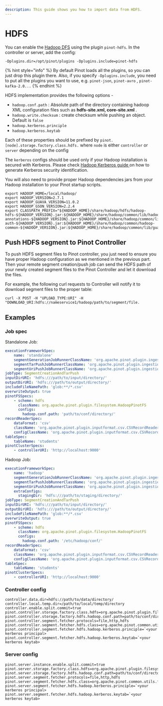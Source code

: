 ```yaml
---
description: This guide shows you how to import data from HDFS.
---
```


# HDFS

You can enable the [Hadoop DFS](https://hadoop.apache.org/) using the plugin `pinot-hdfs`. In the controller or server, add the config:

```text
-Dplugins.dir=/opt/pinot/plugins -Dplugins.include=pinot-hdfs
```

{% hint style="info" %}
By default Pinot loads all the plugins, so you can just drop this plugin there. Also, if you specify `-Dplugins.include`, you need to put all the plugins you want to use, e.g. `pinot-json`, `pinot-avro` , `pinot-kafka-2.0...`
{% endhint %}

HDFS implementation provides the following options -

* `hadoop.conf.path` : Absolute path of the directory containing hadoop XML configuration files such as **hdfs-site.xml, core-site.xml** .
* `hadoop.write.checksum` : create checksum while pushing an object. Default is `false`
* `hadoop.kerberos.principle`
* `hadoop.kerberos.keytab`

Each of these properties should be prefixed by `pinot.[node].storage.factory.class.hdfs.` where `node` is either `controller` or `server` depending on the config

The `kerberos` configs should be used only if your Hadoop installation is secured with Kerberos. Please check [Hadoop Kerberos guide ](https://docs.cloudera.com/documentation/enterprise/5-8-x/topics/cdh_sg_kerberos_prin_keytab_deploy.html#topic_3_4)on how to generate Kerberos security identification.

You will also need to provide proper Hadoop dependencies jars from your Hadoop installation to your Pinot startup scripts.

```text
export HADOOP_HOME=/local/hadoop/
export HADOOP_VERSION=2.7.1
export HADOOP_GUAVA_VERSION=11.0.2
export HADOOP_GSON_VERSION=2.2.4
export CLASSPATH_PREFIX="${HADOOP_HOME}/share/hadoop/hdfs/hadoop-hdfs-${HADOOP_VERSION}.jar:${HADOOP_HOME}/share/hadoop/common/lib/hadoop-annotations-${HADOOP_VERSION}.jar:${HADOOP_HOME}/share/hadoop/common/lib/hadoop-auth-${HADOOP_VERSION}.jar:${HADOOP_HOME}/share/hadoop/common/hadoop-common-${HADOOP_VERSION}.jar:${HADOOP_HOME}/share/hadoop/common/lib/guava-${HADOOP_GUAVA_VERSION}.jar:${HADOOP_HOME}/share/hadoop/common/lib/gson-${HADOOP_GSON_VERSION}.jar"
```

## Push HDFS segment to Pinot Controller

To push HDFS segment files to Pinot controller, you just need to ensure you have proper Hadoop configuration as we mentioned in the previous part. Then your remote segment creation/push job can send the HDFS path of your newly created segment files to the Pinot Controller and let it download the files.

For example, the following curl requests to Controller will notify it to download segment files to the proper table:

```text
curl -X POST -H "UPLOAD_TYPE:URI" -H "DOWNLOAD_URI:hdfs://nameservice1/hadoop/path/to/segment/file.
```

## Examples

### Job spec

Standalone Job:

```yaml
executionFrameworkSpec:
    name: 'standalone'
    segmentGenerationJobRunnerClassName: 'org.apache.pinot.plugin.ingestion.batch.standalone.SegmentGenerationJobRunner'
    segmentTarPushJobRunnerClassName: 'org.apache.pinot.plugin.ingestion.batch.standalone.SegmentTarPushJobRunner'
    segmentUriPushJobRunnerClassName: 'org.apache.pinot.plugin.ingestion.batch.standalone.SegmentUriPushJobRunner'
jobType: SegmentCreationAndTarPush
inputDirURI: 'hdfs:///path/to/input/directory/'
outputDirURI: 'hdfs:///path/to/output/directory/'
includeFileNamePath: 'glob:**/*.csv'
overwriteOutput: true
pinotFSSpecs:
    - scheme: hdfs
      className: org.apache.pinot.plugin.filesystem.HadoopPinotFS
      configs:
        hadoop.conf.path: 'path/to/conf/directory/' 
recordReaderSpec:
    dataFormat: 'csv'
    className: 'org.apache.pinot.plugin.inputformat.csv.CSVRecordReader'
    configClassName: 'org.apache.pinot.plugin.inputformat.csv.CSVRecordReaderConfig'
tableSpec:
    tableName: 'students'
pinotClusterSpecs:
    - controllerURI: 'http://localhost:9000'
```

Hadoop Job:

```yaml
executionFrameworkSpec:
    name: 'hadoop'
    segmentGenerationJobRunnerClassName: 'org.apache.pinot.plugin.ingestion.batch.hadoop.HadoopSegmentGenerationJobRunner'
    segmentTarPushJobRunnerClassName: 'org.apache.pinot.plugin.ingestion.batch.hadoop.HadoopSegmentTarPushJobRunner'
    segmentUriPushJobRunnerClassName: 'org.apache.pinot.plugin.ingestion.batch.hadoop.HadoopSegmentUriPushJobRunner'
    extraConfigs:
      stagingDir: 'hdfs:///path/to/staging/directory/'
jobType: SegmentCreationAndTarPush
inputDirURI: 'hdfs:///path/to/input/directory/'
outputDirURI: 'hdfs:///path/to/output/directory/'
includeFileNamePath: 'glob:**/*.csv'
overwriteOutput: true
pinotFSSpecs:
    - scheme: hdfs
      className: org.apache.pinot.plugin.filesystem.HadoopPinotFS
      configs:
        hadoop.conf.path: '/etc/hadoop/conf/' 
recordReaderSpec:
    dataFormat: 'csv'
    className: 'org.apache.pinot.plugin.inputformat.csv.CSVRecordReader'
    configClassName: 'org.apache.pinot.plugin.inputformat.csv.CSVRecordReaderConfig'
tableSpec:
    tableName: 'students'
pinotClusterSpecs:
    - controllerURI: 'http://localhost:9000'
```

### Controller config

```text
controller.data.dir=hdfs://path/to/data/directory/
controller.local.temp.dir=/path/to/local/temp/directory
controller.enable.split.commit=true
pinot.controller.storage.factory.class.hdfs=org.apache.pinot.plugin.filesystem.HadoopPinotFS
pinot.controller.storage.factory.hdfs.hadoop.conf.path=path/to/conf/directory/
pinot.controller.segment.fetcher.protocols=file,http,hdfs
pinot.controller.segment.fetcher.hdfs.class=org.apache.pinot.common.utils.fetcher.PinotFSSegmentFetcher
pinot.controller.segment.fetcher.hdfs.hadoop.kerberos.principle=`<your kerberos principal>
pinot.controller.segment.fetcher.hdfs.hadoop.kerberos.keytab=`<your kerberos keytab>
```

### Server config

```text
pinot.server.instance.enable.split.commit=true
pinot.server.storage.factory.class.hdfs=org.apache.pinot.plugin.filesystem.HadoopPinotFS
pinot.server.storage.factory.hdfs.hadoop.conf.path=path/to/conf/directory/
pinot.server.segment.fetcher.protocols=file,http,hdfs
pinot.server.segment.fetcher.hdfs.class=org.apache.pinot.common.utils.fetcher.PinotFSSegmentFetcher
pinot.server.segment.fetcher.hdfs.hadoop.kerberos.principle=`<your kerberos principal>
pinot.server.segment.fetcher.hdfs.hadoop.kerberos.keytab=`<your kerberos keytab>
```

